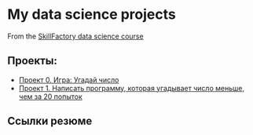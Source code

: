 # My data science projects
From the [SkillFactory data science course](https://skillfactory.ru/data-scientist-pro)

## Проекты:

* [Проект 0. Игра: Угадай число](https://github.com/Yul-Art/SF-DS1/tree/main/Project_0)
* [Проект 1. Написать программу, которая угадывает число меньше, чем за 20 попыток](https://github.com/Yul-Art/SF-DS1/tree/main/Project_1)

## Ссылки резюме

